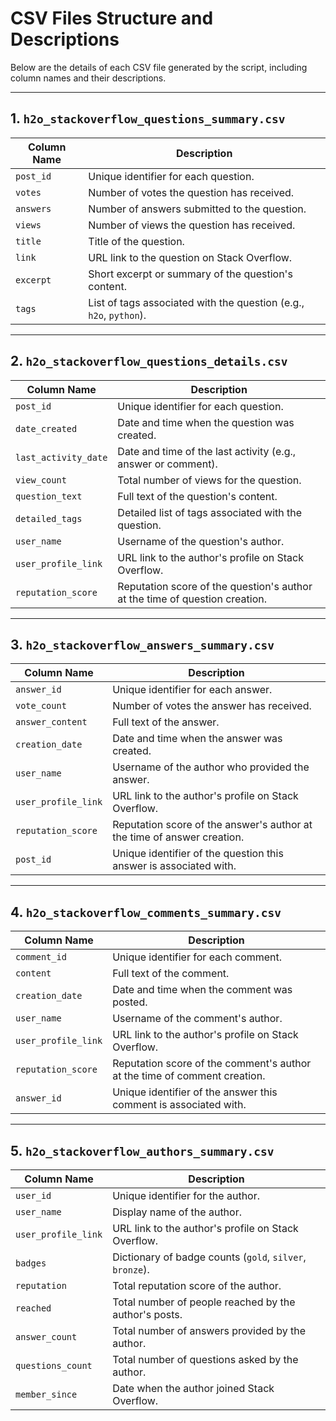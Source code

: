 # CSV Files Structure and Descriptions

Below are the details of each CSV file generated by the script, including column names and their descriptions.

---

## 1. `h2o_stackoverflow_questions_summary.csv`

| Column Name   | Description                                                                 |
|---------------|-----------------------------------------------------------------------------|
| `post_id`     | Unique identifier for each question.                                        |
| `votes`       | Number of votes the question has received.                                 |
| `answers`     | Number of answers submitted to the question.                               |
| `views`       | Number of views the question has received.                                 |
| `title`       | Title of the question.                                                     |
| `link`        | URL link to the question on Stack Overflow.                                |
| `excerpt`     | Short excerpt or summary of the question's content.                        |
| `tags`        | List of tags associated with the question (e.g., `h2o`, `python`).         |

---

## 2. `h2o_stackoverflow_questions_details.csv`

| Column Name         | Description                                                                  |
|---------------------|------------------------------------------------------------------------------|
| `post_id`           | Unique identifier for each question.                                         |
| `date_created`      | Date and time when the question was created.                                 |
| `last_activity_date`| Date and time of the last activity (e.g., answer or comment).                |
| `view_count`        | Total number of views for the question.                                      |
| `question_text`     | Full text of the question's content.                                         |
| `detailed_tags`     | Detailed list of tags associated with the question.                          |
| `user_name`         | Username of the question's author.                                           |
| `user_profile_link` | URL link to the author's profile on Stack Overflow.                          |
| `reputation_score`  | Reputation score of the question's author at the time of question creation.  |

---

## 3. `h2o_stackoverflow_answers_summary.csv`

| Column Name       | Description                                                                 |
|-------------------|-----------------------------------------------------------------------------|
| `answer_id`       | Unique identifier for each answer.                                          |
| `vote_count`      | Number of votes the answer has received.                                    |
| `answer_content`  | Full text of the answer.                                                   |
| `creation_date`   | Date and time when the answer was created.                                  |
| `user_name`       | Username of the author who provided the answer.                            |
| `user_profile_link` | URL link to the author's profile on Stack Overflow.                       |
| `reputation_score`| Reputation score of the answer's author at the time of answer creation.     |
| `post_id`         | Unique identifier of the question this answer is associated with.           |

---

## 4. `h2o_stackoverflow_comments_summary.csv`

| Column Name       | Description                                                                 |
|-------------------|-----------------------------------------------------------------------------|
| `comment_id`      | Unique identifier for each comment.                                         |
| `content`         | Full text of the comment.                                                  |
| `creation_date`   | Date and time when the comment was posted.                                  |
| `user_name`       | Username of the comment's author.                                           |
| `user_profile_link` | URL link to the author's profile on Stack Overflow.                       |
| `reputation_score`| Reputation score of the comment's author at the time of comment creation.   |
| `answer_id`       | Unique identifier of the answer this comment is associated with.            |

---

## 5. `h2o_stackoverflow_authors_summary.csv`

| Column Name       | Description                                                                 |
|-------------------|-----------------------------------------------------------------------------|
| `user_id`         | Unique identifier for the author.                                           |
| `user_name`       | Display name of the author.                                                 |
| `user_profile_link` | URL link to the author's profile on Stack Overflow.                       |
| `badges`          | Dictionary of badge counts (`gold`, `silver`, `bronze`).                   |
| `reputation`      | Total reputation score of the author.                                       |
| `reached`         | Total number of people reached by the author's posts.                      |
| `answer_count`    | Total number of answers provided by the author.                            |
| `questions_count` | Total number of questions asked by the author.                             |
| `member_since`    | Date when the author joined Stack Overflow.                                |
